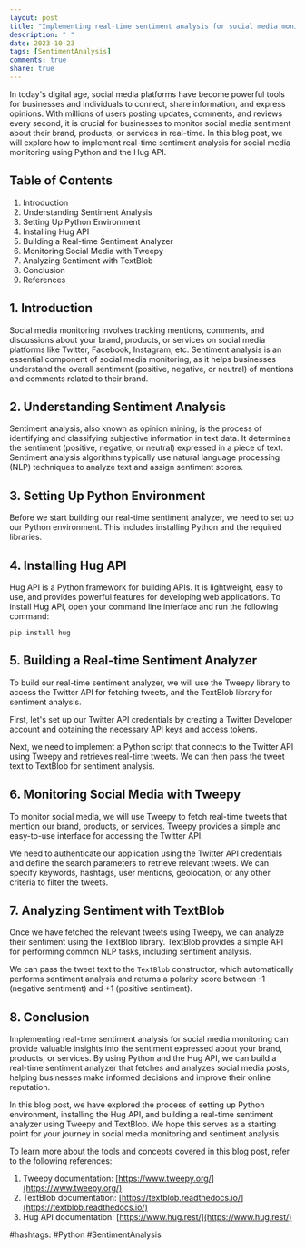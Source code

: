 ```yaml
---
layout: post
title: "Implementing real-time sentiment analysis for social media monitoring with Python Hug API"
description: " "
date: 2023-10-23
tags: [SentimentAnalysis]
comments: true
share: true
---
```


In today's digital age, social media platforms have become powerful tools for businesses and individuals to connect, share information, and express opinions. With millions of users posting updates, comments, and reviews every second, it is crucial for businesses to monitor social media sentiment about their brand, products, or services in real-time. In this blog post, we will explore how to implement real-time sentiment analysis for social media monitoring using Python and the Hug API.

## Table of Contents
1. Introduction
2. Understanding Sentiment Analysis
3. Setting Up Python Environment
4. Installing Hug API
5. Building a Real-time Sentiment Analyzer
6. Monitoring Social Media with Tweepy
7. Analyzing Sentiment with TextBlob
8. Conclusion
9. References

## 1. Introduction

Social media monitoring involves tracking mentions, comments, and discussions about your brand, products, or services on social media platforms like Twitter, Facebook, Instagram, etc. Sentiment analysis is an essential component of social media monitoring, as it helps businesses understand the overall sentiment (positive, negative, or neutral) of mentions and comments related to their brand.

## 2. Understanding Sentiment Analysis

Sentiment analysis, also known as opinion mining, is the process of identifying and classifying subjective information in text data. It determines the sentiment (positive, negative, or neutral) expressed in a piece of text. Sentiment analysis algorithms typically use natural language processing (NLP) techniques to analyze text and assign sentiment scores.

## 3. Setting Up Python Environment

Before we start building our real-time sentiment analyzer, we need to set up our Python environment. This includes installing Python and the required libraries.

## 4. Installing Hug API

Hug API is a Python framework for building APIs. It is lightweight, easy to use, and provides powerful features for developing web applications. To install Hug API, open your command line interface and run the following command:

```
pip install hug
```

## 5. Building a Real-time Sentiment Analyzer

To build our real-time sentiment analyzer, we will use the Tweepy library to access the Twitter API for fetching tweets, and the TextBlob library for sentiment analysis.

First, let's set up our Twitter API credentials by creating a Twitter Developer account and obtaining the necessary API keys and access tokens.

Next, we need to implement a Python script that connects to the Twitter API using Tweepy and retrieves real-time tweets. We can then pass the tweet text to TextBlob for sentiment analysis.

## 6. Monitoring Social Media with Tweepy

To monitor social media, we will use Tweepy to fetch real-time tweets that mention our brand, products, or services. Tweepy provides a simple and easy-to-use interface for accessing the Twitter API.

We need to authenticate our application using the Twitter API credentials and define the search parameters to retrieve relevant tweets. We can specify keywords, hashtags, user mentions, geolocation, or any other criteria to filter the tweets.

## 7. Analyzing Sentiment with TextBlob

Once we have fetched the relevant tweets using Tweepy, we can analyze their sentiment using the TextBlob library. TextBlob provides a simple API for performing common NLP tasks, including sentiment analysis.

We can pass the tweet text to the `TextBlob` constructor, which automatically performs sentiment analysis and returns a polarity score between -1 (negative sentiment) and +1 (positive sentiment).

## 8. Conclusion

Implementing real-time sentiment analysis for social media monitoring can provide valuable insights into the sentiment expressed about your brand, products, or services. By using Python and the Hug API, we can build a real-time sentiment analyzer that fetches and analyzes social media posts, helping businesses make informed decisions and improve their online reputation.

In this blog post, we have explored the process of setting up Python environment, installing the Hug API, and building a real-time sentiment analyzer using Tweepy and TextBlob. We hope this serves as a starting point for your journey in social media monitoring and sentiment analysis.

To learn more about the tools and concepts covered in this blog post, refer to the following references:

1. Tweepy documentation: [https://www.tweepy.org/](https://www.tweepy.org/)
2. TextBlob documentation: [https://textblob.readthedocs.io/](https://textblob.readthedocs.io/)
3. Hug API documentation: [https://www.hug.rest/](https://www.hug.rest/)

#hashtags: #Python #SentimentAnalysis